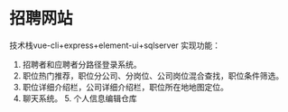 # 招聘网站
技术栈vue-cli+express+element-ui+sqlserver
实现功能：
1.	招聘者和应聘者分路径登录系统。
2.	职位热门推荐，职位分公司、分岗位、公司岗位混合查找，职位条件筛选。
3.	职位详细介绍栏，公司详细介绍栏，职位所在地地图定位。
4.	聊天系统。         5.  个人信息编辑仓库


